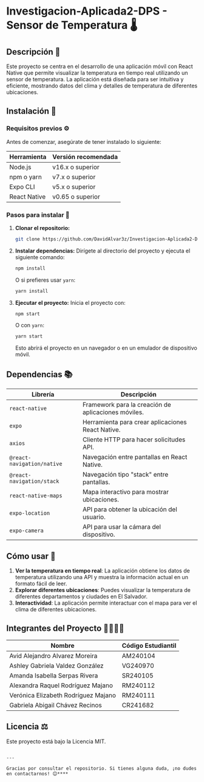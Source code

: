 # Investigacion-Aplicada2-DPS - Sensor de Temperatura 🌡️

## Descripción 📜
Este proyecto se centra en el desarrollo de una aplicación móvil con React Native que permite visualizar la temperatura en tiempo real utilizando un sensor de temperatura. La aplicación está diseñada para ser intuitiva y eficiente, mostrando datos del clima y detalles de temperatura de diferentes ubicaciones.

## Instalación 🚀

### Requisitos previos ⚙️
Antes de comenzar, asegúrate de tener instalado lo siguiente:

| Herramienta       | Versión recomendada        |
|-------------------|----------------------------|
| Node.js           | v16.x o superior           |
| npm o yarn        | v7.x o superior            |
| Expo CLI          | v5.x o superior            |
| React Native      | v0.65 o superior           |

### Pasos para instalar 🔧

1. **Clonar el repositorio:**
   ```bash
   git clone https://github.com/DavidAlvar3z/Investigacion-Aplicada2-DPS/tree/Sensor-Temperatura
   ```

2. **Instalar dependencias:**
   Dirígete al directorio del proyecto y ejecuta el siguiente comando:
   ```bash
   npm install
   ```

   O si prefieres usar `yarn`:
   ```bash
   yarn install
   ```

3. **Ejecutar el proyecto:**
   Inicia el proyecto con:
   ```bash
   npm start
   ```
   O con `yarn`:
   ```bash
   yarn start
   ```

   Esto abrirá el proyecto en un navegador o en un emulador de dispositivo móvil.

## Dependencias 📚

| Librería                   | Descripción                                |
|----------------------------|--------------------------------------------|
| `react-native`              | Framework para la creación de aplicaciones móviles. |
| `expo`                      | Herramienta para crear aplicaciones React Native. |
| `axios`                     | Cliente HTTP para hacer solicitudes API. |
| `@react-navigation/native`  | Navegación entre pantallas en React Native. |
| `@react-navigation/stack`   | Navegación tipo "stack" entre pantallas.  |
| `react-native-maps`         | Mapa interactivo para mostrar ubicaciones. |
| `expo-location`             | API para obtener la ubicación del usuario. |
| `expo-camera`               | API para usar la cámara del dispositivo. |

## Cómo usar 📱

1. **Ver la temperatura en tiempo real**: La aplicación obtiene los datos de temperatura utilizando una API y muestra la información actual en un formato fácil de leer.
2. **Explorar diferentes ubicaciones**: Puedes visualizar la temperatura de diferentes departamentos y ciudades en El Salvador.
3. **Interactividad**: La aplicación permite interactuar con el mapa para ver el clima de diferentes ubicaciones.

## Integrantes del Proyecto 👩‍💻👨‍💻

| Nombre                             | Código Estudiantil |
|------------------------------------|--------------------|
| Avid Alejandro Alvarez Moreira     | AM240104           |
| Ashley Gabriela Valdez González    | VG240970           |
| Amanda Isabella Serpas Rivera      | SR240105           |
| Alexandra Raquel Rodríguez Majano  | RM240112           |
| Verónica Elizabeth Rodríguez Majano| RM240111           |
| Gabriela Abigail Chávez Recinos    | CR241682           |

## Licencia ⚖️
Este proyecto está bajo la Licencia MIT.
```

---

Gracias por consultar el repositorio. Si tienes alguna duda, ¡no dudes en contactarnos! 😊****
